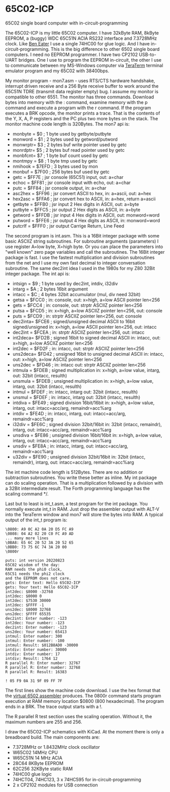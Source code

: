 # 65C02-ICP
65C02 single board computer with in-circuit-programming

The 65C02-ICP is my little 65C02 computer. I have 32kByte RAM, 8kByte EEPROM, a (buggy) WDC 65C51N ACIA RS232 interface and 7.3728MHz clock. Like [Ben Eater](https://eater.net/6502) I use a single 74HC00 for glue logic. And I have in-circuit-programming. This is the big difference to other 6502 single board computers. I need no EEPROM programmer. I have two CP2102 USB-to-UART bridges. One I use to program the EEPROM in-circuit, the other I use to communicate between my MS-Windows computer via [TeraTerm](https://ttssh2.osdn.jp/index.html.en) terminal emulator program and my 65C02 with 38400bps.

My monitor program - mon7.asm - uses RTS/CTS hardware handshake, interrupt driven receive and a 256 Byte receive buffer to work around the 65C51N TDRE (transmit data register empty) bug. I assume my monitor is compatible to other 6551. The monitor has three commands. Download bytes into memory with the : command, examine memory with the p command and execute a program with the r command. If the program executes a BRK opcode, the monitor prints a trace. That is the contents of the Y, X, A, P registers and the PC plus two more bytes on the stack. The monitor machine code length is 320Bytes. The mon7 api is:

- monbyte = $0    ; 1 byte used by getbyte/putbyte
- monword = $1    ; 2 bytes used by getword/putword
- monwrptr= $3    ; 2 bytes buf write pointer used by getc
- monrdptr= $5    ; 2 bytes buf read pointer used by getc
- monbfcnt= $7    ; 1 byte buf count used by getc
- montmpy = $8    ; 1 byte tmp used by getc
- nmihook = $7EFD ; 3 bytes used by mon
- monbuf  = $7F00 ; 256 bytes buf used by getc
- getc    = $FF7E ; jsr console (65C51) input, out: a=char
- echoc   = $FF81 ; jsr console input with echo, out: a=char
- putc    = $FF84 ; jsr console output, in: a=char
- asc2hex = $FF96 ; jsr convert ASCII to hex, in: a=ascii, out: a=hex
- hex2asc = $FFA6 ; jsr convert hex to ASCII, in: a=hex, return a=ascii
- getbyte = $FFB0 ; jsr input 2 Hex digits in ASCII, out: a=byte
- putbyte = $FFC5 ; jsr output 2 Hex digits as ASCII, in: a=byte
- getword = $FFDB ; jsr input 4 Hex digits in ASCII, out: monword=word
- putword = $FFE6 ; jsr output 4 Hex digits as ASCII, in: monword=word
- putcrlf = $FFF0 ; jsr output Carrige Return, Line Feed

The second program is int.asm. This is a 16Bit integer package with some basic ASCIIZ string subroutines. For subroutine arguments (parameters) I use register A=low byte, X=high byte. Or you can place the parameters into "well known" zero page variables and call the subroutines. The 16Bit integer package is fast. I use the fastest multiplication and division subroutines from the net and I use my own fast decimal to integer conversation subroutine. The same dec2int idea I used in the 1980s for my Z80 32Bit integer package. The int api is:

- intsign = $9   ; 1 byte used by dec2int, intdiv, i32div
- intarg  = $A   ; 2 bytes 16bit argument
- intacc  = $C   ; 4 bytes 32bit accumulator (mul, div need 32bit)
- getsa   = $FCC0 ; in: console, out: x=high, a=low ASCII pointer len<256
- gets    = $FCC4 ; in: console, out: strptr ASCIIZ pointer len<256
- putsa   = $FCD5 ; in: x=high, a=low ASCIIZ pointer len<256, out: console
- puts    = $FCD9 ; in: strptr ASCIIZ pointer len<256, out: console
- dec2inta= $FCE6 ; signed/unsigned decimal ASCII to 16bit signed/unsigned in: x=high, a=low ASCII pointer len<256, out: intacc
- dec2int = $FCEA ; in: strptr ASCIIZ pointer len<256, out: intacc
- int2deca= $FD2B ; signed 16bit to signed decimal ASCII in: intacc, out: x=high, a=low ASCIIZ pointer len<256
- int2dec = $FD2F ; in: intacc, out: strptr ASCIIZ pointer len<256
- uns2deca= $FD42 ; unsigned 16bit to unsigned decimal ASCII in: intacc, out: x=high, a=low ASCIIZ pointer len<256
- uns2dec = $FD46 ; in: intacc out: strptr ASCIIZ pointer len<256
- intmula = $FDEB ; signed multiplication in: x=high, a=low value, intarg, out: 32bit (intacc, resulth)
- unsmula = $FDEB ; unsigned multiplication in: x=high, a=low value, intarg, out: 32bit (intacc, resulth)
- intmul  = $FDEF ; in: intacc, intarg out: 32bit (intacc, resulth)
- unsmul  = $FDEF ; in: intacc, intarg out: 32bit (intacc, resulth)
- intdiva = $FE49 ; signed division 16bit/16bit in: x=high, a=low value, intarg, out: intacc=acc/arg, remaindr=acc%arg
- intdiv  = $FE4D ; in: intacc, intarg, out: intacc=acc/arg, remaindr=acc%arg
- i32div  = $FE6C ; signed division 32bit/16bit in: 32bit (intacc, remaindr), intarg, out: intacc=acc/arg, remaindr=acc%arg
- unsdiva = $FE86 ; unsigned division 16bit/16bit in: x=high, a=low value, intarg, out: intacc=acc/arg, remaindr=acc%arg
- unsdiv  = $FE8A ; in: intacc, intarg, out: intacc=acc/arg, remaindr=acc%arg
- u32div  = $FE90 ; unsigned division 32bit/16bit in: 32bit (intacc, remaindr), intarg, out: intacc=acc/arg, remaindr=acc%arg

The int machine code length is 512Bytes. There are no addition or subtraction subroutines. You write these better
as inline. My int package can do scaling operation. That is a multiplication followed by a division
with a 32Bit intermediate result. The Forth programming language has the scaling command */.

Last but to least is int_t.asm, a test program for the int package. You normally execute int_t in RAM. Just drop the assembler output with ALT-V into the TeraTerm window and mon7 will store the bytes into RAM. A typical output of the int_t program is:

```
\0800: A9 0C A2 0A 20 D5 FC A9
\0808: 04 A2 02 20 C0 FC A9 AD
... many more lines
\0BA8: 65 6C 20 52 3A 20 52 65
\0BB0: 73 75 6C 74 3A 20 00
\0800r

puts: int version 20220823
65C02 wisdom of the day:
RAM needs the phi0 clock,
65C51 needs the phi2 clock
and the EEPROM does not care.
gets: Enter text: Hello 65C02-ICP
gets: Your text: Hello 65C02-ICP
int2dec: $8000 -32768
int2dec: $0000 0
int2dec: $7530 30000
int2dec: $FFFF -1
uns2dec: $8000 32768
uns2dec: $FFFF 65535
dec2int: Enter number: -123
int2dec: Your number: -123
dec2int: Enter number: -123
uns2dec: Your number: 65413
intmul: Enter number: 300
intmul: Enter number: -100
intmul: Result: $012B8AD0 -30000
intdiv: Enter number: 30000
intdiv: Enter number: 17
intdiv: Result: 1764 12
R parallel R: Enter number: 32767
R parallel R: Enter number: 32768
R parallel R: Result: 16383

! 05 F9 0A 31 9F 09 FF 7F
```

The first lines show the machine code download. I use the hex format that the [virtual 6502 assembler](https://www.masswerk.at/6502/assembler.html) produces. The 0800r command starts program execution at RAM memory location $0800 (800 hexadecimal). The program ends in a BRK. The trace output starts with a !.

The R parallel R test section uses the scaling operation. Without it, the maximum numbers are 255 and 256.

I draw the 65C02-ICP schematics with KiCad. At the moment there is only a breadboard build. The main components are:
- 7.3728MHz or 1.8432MHz clock oscillator
- W65C02 14MHz CPU
- W65C51N 14 MHz ACIA
- 28C64 8KByte EEPROM
- 62C256 32KByte static RAM
- 74HC00 glue logic
- 74HCT04, 74HC123, 3 x 74HC595 for in-circuit-programming
- 2 x CP2102 modules for USB connection
